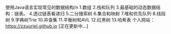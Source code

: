 使用Java语言实现常见的数据结构/n
1.数组
2.栈和队列
3.最基础的动态数据结构：链表。
4.透过链表看递归
5.二分搜索树
6.集合和映射
7.堆和优先队列
8.线段树
9.字典树Trie
10.并查集
11.平衡树和AVL
12.红黑树
13.哈希表
个人网站：https://zzuuriel.github.io [正在更新中...]
